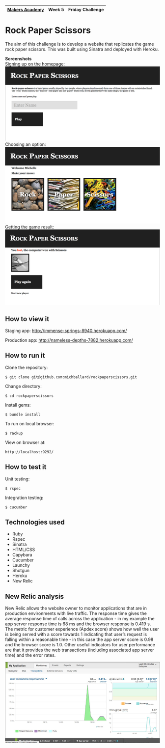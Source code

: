 | [Makers Academy](http://www.makersacademy.com) | Week 5 | Friday Challenge |
| ------ | ------ | ------ |

Rock Paper Scissors
===================
The aim of this challenge is to develop a website that replicates the game rock paper scissors. This was built using Sinatra and deployed with Heroku.  

<strong>Screenshots</strong> <br>
Signing up on the homepage:
![Screenshot 1](https://github.com/michballard/rockpaperscissors/blob/master/images/screenshot1.png)
<br>
Choosing an option:
![Screenshot 2](https://github.com/michballard/rockpaperscissors/blob/master/images/screenshot2.png)
<br>
Getting the game result:
![Screenshot 3](https://github.com/michballard/rockpaperscissors/blob/master/images/screenshot3.png)


How to view it
--------------
Staging app:
http://immense-springs-8940.herokuapp.com/

Production app:
http://nameless-depths-7882.herokuapp.com/

How to run it
-------------
Clone the repository:
```shell
$ git clone git@github.com:michballard/rockpaperscissors.git
```

Change directory:
```shell
$ cd rockpaperscissors
```

Install gems:
```shell
$ bundle install
```

To run on local browser: 
```shell
$ rackup
```

View on browser at:
```
http://localhost:9292/
```

How to test it
--------------
Unit testing:
```shell
$ rspec
```

Integration testing:
```shell
$ cucumber
```

Technologies used
-----------------
- Ruby
- Rspec
- Sinatra
- HTML/CSS
- Capybara
- Cucumber
- Launchy
- Shotgun
- Heroku
- New Relic

New Relic analysis
------------------
New Relic allows the website owner to monitor applications that are in production environments with live traffic.  The response time gives the average response time of calls across the application - in my example the app server response time is 68 ms and the browser response is 0.419 s.  The metric for customer experience (Apdex score) shows how well the user is being served with a score towards 1 indicating that user’s request is falling within a reasonable time - in this case the app server score is 0.98 and the browser score is 1.0.  Other useful indicators for user performance are that it provides the web transactions (including associated app server time) and the error rates.  

![New Relic Snapshot](https://github.com/michballard/rockpaperscissors/blob/master/images/new_relic_analytics.jpg)

